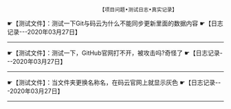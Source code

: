                                   【项目问题•测试日志•真实记录】

☛【测试文件】：测试一下Git与码云为什么不能同步更新里面的数据内容 ☛【日志记录---2020年03月27日】

-----------------------------------------------------------------------------------------------------------------------------------------------------------

☛【测试文件】：测试一下，GitHub官网打不开，被攻击吗?奇怪了  ☛【日志记录---2020年03月27日】

-----------------------------------------------------------------------------------------------------------------------------------------------------------

☛【测试文件】：当文件夹更换名称名，在码云官网上就显示灰色  ☛【日志记录---2020年03月27日】

-----------------------------------------------------------------------------------------------------------------------------------------------------------

